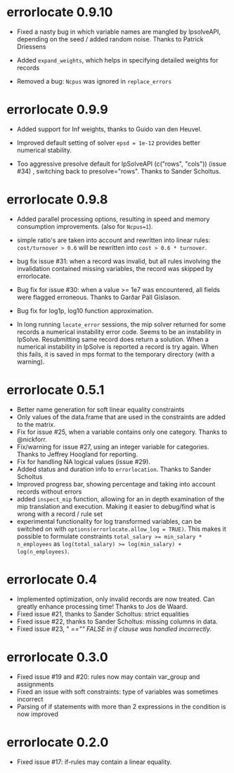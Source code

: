 # errorlocate 0.9.10

* Fixed a nasty bug in which variable names are mangled by lpsolveAPI, depending
on the seed / added random noise. Thanks to Patrick Driessens

* Added `expand_weights`, which helps in specifying detailed weights for records

* Removed a bug: `Ncpus` was ignored in `replace_errors`

# errorlocate 0.9.9

* Added support for Inf weights, thanks to Guido van den Heuvel.

* Improved default setting of solver `epsd = 1e-12` provides better numerical
stability.

* Too aggressive presolve default for lpSolveAPI (c("rows", "cols")) (issue #34)
, switching back to presolve="rows". Thanks to Sander Scholtus.

# errorlocate 0.9.8

* Added parallel processing options, resulting in speed and memory consumption
improvements. (also for `Ncpus=1`).

* simple ratio's are taken into account and rewritten into linear rules:
`cost/turnover > 0.6` will be rewritten into `cost > 0.6 * turnover`.

* bug fix issue #31: when a record was invalid, but all rules involving the invalidation
contained missing variables, the record was skipped by errorlocate.

* Bug fix for issue #30: when a value >= 1e7 was encountered, all fields were flagged erroneous.
Thanks to Garðar Páll Gíslason.

* Bug fix for log1p, log10 function approximation.

* In long running `locate_error` sessions, the mip solver returned for some records
a numerical instability error code. Seems to be an instability in lpSolve. Resubmitting
same record does return a solution. When a numerical instability in lpSolve is reported
a record is try again. When this fails, it is saved in mps format to the temporary
directory (with a warning).

# errorlocate 0.5.1

* Better name generation for soft linear equality constraints
* Only values of the data.frame that are used in the constraints are added to the matrix.
* Fix for issue #25, when a variable contains only one category. Thanks to @nickforr.
* Fix/warning for issue #27, using an integer variable for categories. Thanks to Jeffrey Hoogland for reporting.
* Fix for handling NA logical values (issue #29).
* Added status and duration info to `errorlocation`. Thanks to Sander Scholtus
* Improved progress bar, showing percentage and taking into account records without errors
* added `inspect_mip` function, allowing for an in depth examination of the mip translation
and execution. Making it easier to debug/find what is wrong with a record / rule set
* experimental functionality for log transformed variables, can be switched on with
`options(errorlocate.allow_log = TRUE)`. This makes it possible to formulate constraints
`total_salary >= min_salary * n_employees` as 
`log(total_salary) >= log(min_salary) + log(n_employees)`.

# errorlocate 0.4

* Implemented optimization, only invalid records are now treated. Can greatly
enhance processing time! Thanks to Jos de Waard.
* Fixed issue #21, thanks to Sander Scholtus: strict equalities
* Fixed issue #22, thanks to Sander Scholtus: missing columns in data.
* Fixed issue #23, "<var> =="" FALSE in if clause was handled incorrectly.

# errorlocate 0.3.0

* Fixed issue #19 and #20: rules now may contain var_group and assignments
* Fixed an issue with soft constraints: type of variables was sometimes incorrect
* Parsing of if statements with more than 2 expressions in the condition is now improved

# errorlocate 0.2.0

* Fixed issue #17: if-rules may contain a linear equality.
